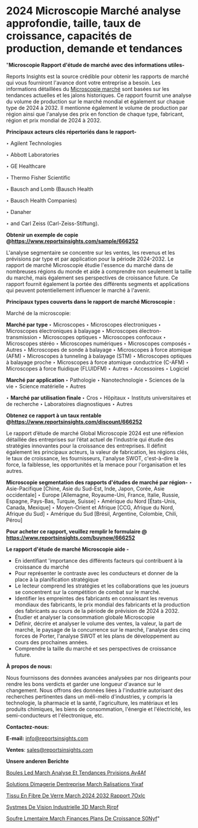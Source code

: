 # 2024 Microscopie Marché analyse approfondie, taille, taux de croissance, capacités de production, demande et tendances

"<strong>Microscopie Rapport d'étude de marché avec des informations utiles-</strong>

Reports Insights est la source crédible pour obtenir les rapports de marché qui vous fourniront l'avance dont votre entreprise a besoin. Les informations détaillées du <a href=https://www.reportsinsights.com/sample/666252>Microscopie marché</a> sont basées sur les tendances actuelles et les jalons historiques. Ce rapport fournit une analyse du volume de production sur le marché mondial et également sur chaque type de 2024 à 2032. Il mentionne également le volume de production par région ainsi que l'analyse des prix en fonction de chaque type, fabricant, région et prix mondial de 2024 à 2032.

<b>Principaux acteurs clés répertoriés dans le rapport-</b>

‣ Agilent Technologies

‣ Abbott Laboratories

‣ GE Healthcare

‣ Thermo Fisher Scientific

‣ Bausch and Lomb (Bausch Health

‣ Bausch Health Companies)

‣ Danaher

‣ and Carl Zeiss (Carl-Zeiss-Stiftung).

<strong><b>Obtenir un exemple de copie @</b></strong><a href=https://www.reportsinsights.com/sample/666252><strong><b>https://www.reportsinsights.com/sample/666252</b></strong></a>

L'analyse segmentaire se concentre sur les ventes, les revenus et les prévisions par type et par application pour la période 2024-2032. Le rapport de marché Microscopie étudie l'essence du marché dans de nombreuses régions du monde et aide à comprendre non seulement la taille du marché, mais également ses perspectives de croissance future. Ce rapport fournit également la portée des différents segments et applications qui peuvent potentiellement influencer le marché à l'avenir.

<strong>Principaux types couverts dans le rapport de marché Microscopie :</strong>

Marché de la microscopie:

<strong>Marché par type </strong>
‣ Microscopes
‣ Microscopes électroniques
‣ Microscopes électroniques à balayage
‣ Microscopes électron-transmission
‣ Microscopes optiques
‣ Microscopes confocaux
‣ Microscopes stéréo
‣ Microscopes numériques
‣ Microscopes composés
‣ Autres
‣ Microscopes de sonde à balayage
‣ Microscopes à force atomique (AFM)
‣ Microscopes à tunneling à balayage (STM)
‣ Microscopes optiques à balayage proche
‣ Microscopes à force atomique conductrice (C-AFM)
‣ Microscopes à force fluidique (FLUIDFM)
‣ Autres
‣ Accessoires
‣ Logiciel

<strong>Marché par application </strong>
‣ Pathologie
‣ Nanotechnologie
‣ Sciences de la vie
‣ Science matérielle
‣ Autres

‣  <strong> <strong> Marché par utilisation finale </strong> </strong>
‣ Cros
‣ Hôpitaux
‣ Instituts universitaires et de recherche
‣ Laboratoires diagnostiques
‣ Autres

<strong><b>Obtenez ce rapport à un taux rentable @</b></strong><a href=https://www.reportsinsights.com/discount/666252><strong><b>https://www.reportsinsights.com/discount/666252</b></strong></a>

Le rapport d’étude de marché Global Microscopie 2024 est une réflexion détaillée des entreprises sur l’état actuel de l’industrie qui étudie des stratégies innovantes pour la croissance des entreprises. Il définit également les principaux acteurs, la valeur de fabrication, les régions clés, le taux de croissance, les fournisseurs, l'analyse SWOT, c'est-à-dire la force, la faiblesse, les opportunités et la menace pour l'organisation et les autres.

<strong>Microscopie segmentation des rapports d'études de marché par région-</strong>
‣ Asie-Pacifique [Chine, Asie du Sud-Est, Inde, Japon, Corée, Asie occidentale]
‣ Europe [Allemagne, Royaume-Uni, France, Italie, Russie, Espagne, Pays-Bas, Turquie, Suisse]
‣ Amérique du Nord [États-Unis, Canada, Mexique]
‣ Moyen-Orient et Afrique [CCG, Afrique du Nord, Afrique du Sud]
‣ Amérique du Sud [Brésil, Argentine, Colombie, Chili, Pérou]

<strong>Pour acheter ce rapport, veuillez remplir le formulaire @   <a href=https://www.reportsinsights.com/buynow/666252>https://www.reportsinsights.com/buynow/666252</a></strong>

<strong>Le rapport d'étude de marché Microscopie aide -</strong>
<ul>
  <li>En identifiant 'importance des différents facteurs qui contribuent à la croissance du marché</li>
  <li>Pour représenter le contraste avec les conducteurs et donner de la place à la planification stratégique</li>
  <li>Le lecteur comprend les stratégies et les collaborations que les joueurs se concentrent sur la compétition de combat sur le marché.</li>
  <li>Identifier les empreintes des fabricants en connaissant les revenus mondiaux des fabricants, le prix mondial des fabricants et la production des fabricants au cours de la période de prévision de 2024 à 2032.</li>
  <li>Étudier et analyser la consommation globale Microscopie</li>
  <li>Définir, décrire et analyser le volume des ventes, la valeur, la part de marché, le paysage de la concurrence sur le marché, l'analyse des cinq forces de Porter, l'analyse SWOT et les plans de développement au cours des prochaines années.</li>
  <li>Comprendre la taille du marché et ses perspectives de croissance future.</li>
</ul>
<strong>À propos de nous:</strong>

Nous fournissons des données avancées analysées par nos dirigeants pour rendre les bons verdicts et garder une longueur d'avance sur le changement. Nous offrons des données liées à l'industrie autorisant des recherches pertinentes dans un méli-mélo d'industries, y compris la technologie, la pharmacie et la santé, l'agriculture, les matériaux et les produits chimiques, les biens de consommation, l'énergie et l'électricité, les semi-conducteurs et l'électronique, etc.

<strong>Contactez-nous:</strong>

<strong>E-mail:</strong> <a href=mailto:info@reportsinsights.com>info@reportsinsights.com</a>

<strong>Ventes</strong>: <a href=mailto:sales@reportsinsights.com>sales@reportsinsights.com</a>

<strong>Unsere anderen Berichte</strong>

<a href=https://www.linkedin.com/pulse/boules-led-march%C3%A9-analyse-et-tendances-pr%C3%A9visions-ay4af/>Boules Led March Analyse Et Tendances Prvisions Ay4Af</a>

<a href=https://www.linkedin.com/pulse/solutions-dimagerie-dentreprise-march%C3%A9-r%C3%A9alisations-yixaf/>Solutions Dimagerie Dentreprise March Ralisations Yixaf</a>

<a href=https://www.linkedin.com/pulse/tissu-en-fibre-de-verre-march%C3%A9-2024-2032-rapport-7oxlc/>Tissu En Fibre De Verre March 2024 2032 Rapport 7Oxlc</a>

<a href=https://www.linkedin.com/pulse/syst%C3%A8mes-de-vision-industrielle-3d-march%C3%A9-rjrpf/>Systmes De Vision Industrielle 3D March Rjrpf</a>

<a href=https://www.linkedin.com/pulse/soufre-%C3%A9l%C3%A9mentaire-march%C3%A9-finances-plans-de-croissance-s0nyf/>Soufre Lmentaire March Finances Plans De Croissance S0Nyf</a>"

